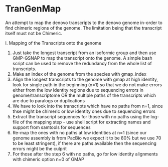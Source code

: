 # TranGenMap

An attempt to map the denovo transcripts to the denovo genome in-order to find chimeric regions of the genome. The limitation being that the transcript itself must not be Chimeric.

I. Mapping of the Transcripts onto the genome
1) Just take the longest transcript from an isoformic group and then use GMP-GSNAP to map the transcript onto the genome. A simple bash script can be used to remove the redundancy from the whole list of transcripts.
2) Make an index of the genome from the species with gmap_index
3) Align the longest transcripts to the genome with gmap at high identity, look for single path in the beginning (n=1) so that we do not make errors either from the low identity regions due to sequencing errors in genome/transcriptome OR the multiple paths of the transcripts which are due to paralogs or duplications
4) We have to look into the transcripts which have no paths from n=1, since thse might be chimeric or low identity ones due to sequencing errors
5) Extract the transcript sequences for those with no paths using the log-file of the mapping step - use shell script for extracting names and support from samtools for sequences
6) Re-map the ones with no paths at low identities at n=1 (since our genome assembly is from PacBio we expect it to be 80% but we use 70 to be least stringent), if there are paths available then the sequencing errors might be the culprit
7) For those after the step 6 with no paths, go for low identity alignments with chimeric option n=0 of GMAP
